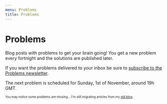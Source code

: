 ```yaml
---
menu: Problems
title: Problems
---
```


# Problems

Blog posts with problems to get your brain going! You get a new problem every fortnight and the solutions are published later.

If you want the problems delivered to your inbox be sure to [subscribe to the Problems newsletter](https://mathspp.com/subscribe).

The next problem is scheduled for Sunday, 1st of November, around 19h GMT.

<sub><sup>You may notice some problems are missing... I'm still migrating articles from my [old blog](http://mathspp.blogspot.com).</sup></sub>
